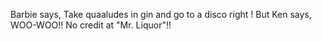 Barbie says, Take quaaludes in gin and go to a disco right !
But Ken says, WOO-WOO!!  No credit at "Mr. Liquor"!!
